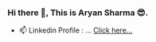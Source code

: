 ### Hi there 👋, This is Aryan Sharma 😎.



- 📫 Linkedin Profile : ... [Click here...](linkedin.com/in/aryansharma9917/)
